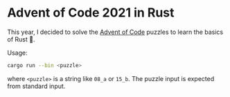 # Advent of Code 2021 in Rust

This year, I decided to solve the [Advent of Code](https://adventofcode.com/2021/) puzzles to learn the basics of Rust 🦀.

Usage: 
```sh
cargo run --bin <puzzle>
```
where `<puzzle>` is a string like `08_a` or `15_b`.
The puzzle input is expected from standard input.
